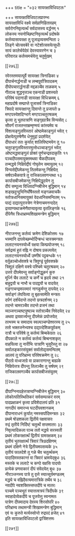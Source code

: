 +++
title = "०३२ सायरक्षाविधिपटलः"

+++
सायरक्षाविधिपटलप्रारम्भः  
सायरक्षाविधिं वक्ष्ये सर्वप्राणिहितावहम्  
सर्वरोगनिवृत्यर्त्थं सर्वदासस्य वर्द्धनम् १  
लोकस्य नयनोच्छिष्टनिवृत्यर्त्थं प्रदोषके  
कर्तव्यासायरक्षा तु पूजाद्रव्यसमन्विता २  
लिङ्गे चोत्सवबेरे वा नटेशोत्सवयेत्सुधीः  
सायं कालेर्चयेदेवं देवस्यावरणेन च ३  
परिवारन्न कर्तव्यमर्चयेत्तु चतुर्मुखम्  

[[२७६]]  

रवेरस्तमयात्पूर्वे सायरक्षा त्रिनाडिका ४  
दीपार्चनार्द्धनाडी च लम्बपूर्वात्रिपादकम्  
दीपोपचारार्द्धनाडी मद्दळञ्चैव ताळकम् ५  
गीतञ्च शुद्धनृत्तञ्च एकनाडी प्रशस्यते  
परिवेषं पदानाडी सायरक्षा विधिक्रमम् ६  
महाप्रदोषे सम्प्राप्ते पूजासर्वं त्रिनाडिका  
त्रिपादे सायरक्षान्तु दिवान्ते तु प्रजापते ७  
मण्टपस्येशदिग्भागे मण्टपञ्चतुरश्रकम्  
कृत्वा तु भूतपात्राणि सङ्गृह्यात्रैव विन्यसेत् ८  
सौवर्णं राजतन्ताम्रम्मृण्मयं कांस्यमेव च  
विंशत्यङ्गुलविस्तारं ओष्ठमेकाङ्गुलं भवेत् ९  
प्रोक्षयेत्पुरुषेणैव धेनुमुद्रां प्रदर्शयेत्  
दीपाधारं ततः कुर्यात् शालिपिष्टमयेन तु १०  
चतुरङ्गुलविस्तारमुत्सेधञ्चाङ्गुलं भवेत्  
ओष्टमद्ध्याङ्गुलं प्रोक्तं पूर्णचन्द्रवदाकृतिः ११  
पञ्चदीपसमायुक्तमथवा चैकदीपकम्  
तन्मद्ध्ये निक्षिपेद्दीपं गोघृतेन समायुतम् १२  
विन्यसेद्दीपमेकन्तु तिलमेकन्तु निक्षिपेत्  
सर्षपञ्चैकपात्रे तु राजिकालवणन्तथा १३  
कार्पासबीजमेकन्तु निक्षिपेद्धृदयेन तु  
दीपं सम्पूज्य विधिवदग्निबीजेन बुद्धिमान् १४  
शङ्खदुन्दुभिनिर्घोषैस्ततो मङ्गळवाचकैः  
स्तोत्रध्वनिसमायुक्तं वेदध्वनिसमन्वितम् १५  
पाद्यं दद्यात्पुरास्त्रेण नेत्रेणाचमनन्ददेत्  
द्रव्याण्यथाक्रमेणैवाप्यावृत्या वृतलिङ्गके १६  
दीपेनैव त्रिधाभ्राम्यशिखामन्त्रेण बुद्धिमान्  

[[२७७]]  

नीराजनन्तु कर्तव्यं क्रमेण देशिकोत्तमः १७  
भस्मानि दापयेच्छम्भोर्दिग्बन्धं चास्त्रमन्त्रतः  
ललाटनयनस्योर्ध्वे रक्षया किम्प्रयोजनम् १८  
सर्वद्रव्यं हुतं वह्नि न दोषाय प्रकल्पयेत्  
ललाटनयनस्योर्ध्वे उष्णीषं पट्टबन्धके १९  
वर्तुळञ्चोर्ध्ववक्त्रे च त्रिपुण्ड्रं पूर्ववक्त्रके  
त्रिशूलं दक्षिणे वक्त्रे पश्चिमे चतुरश्रकम् २०  
उत्तरे दीपमेवन्तु सर्वाङ्गोद्धूळनं कुरु  
मूर्ध्नि चैव ललाटे च कर्णे च हृदये तथा २१  
बाहुद्वयौ च नाभौ च पादद्वयौ च वादयेत्  
गङ्गाचन्द्रमपस्मारं नागकूर्मन्तु दापयेत् २२  
सर्वाङ्गं लेपयित्वा तु बृहत्सामेति मन्त्रतः  
दर्पणं दर्शयेदन्ते तदन्ते छत्रदर्शनम् २३  
तदन्ते चामरञ्चैव तदन्ते व्रजनं तथा  
व्यञ्जनञ्चाष्टपुष्पञ्च स्तोत्रञ्चैव निवेदयेत् २४  
अथवा द्रव्यवर्ज्यन्तु दीपमेकं प्रयोजयेत्  
तत्भस्म च समादाय स्वल्पञ्चण्डेश्वरस्य तु २५  
ततो भक्तजनेभ्यश्च दद्यात्देशिकपूर्वकम्  
रात्रौ च परिवेषे तु कर्तव्यं बिम्बकेग्रतः २६  
दीपकाले न कर्तव्यं कर्तव्यं बिम्बनाशकृत्  
वाहयित्वा तु नारीभिः पात्राणि भूसुरैस्तु वा २७  
सर्वालङ्कारसंयुक्तं सर्वातोद्यसमन्वितम्  
आलयं तु परिभ्राम्य परिवेषक्रमेण तु २८  
पीठाग्रे वाध्वजाग्रे वा प्राकाराणान्तु बाह्यके  
निक्षिपेत्तत्र दीपन्तु तिलञ्चैव तु सर्षपम् २९  
राजिकालवणञ्चैव कार्पासबीजसंयुतम्  

[[२७८]]  

दीपाग्निनादहेत्तत्राप्यग्निबीजेन बुद्धिमान् ३०  
लोकोत्पतिस्थितिकरं सर्वसम्पत्करं वरम्  
पादप्रक्षाळनं कृत्वा प्रविशेदालयं प्रति ३१  
नागदीपं समारभ्य घटदीपवशानकम्  
दीपानाराधनं कुर्यात् नमस्सर्पादिमन्त्रतः ३२  
प्रथमे षोडशकला द्वितीये पक्षवासरः  
रुद्रं तृतीये निर्दिष्टं चतुर्त्थे सप्तमातरः ३३  
निवृत्यादिकला पञ्च ततो मद्ध्ये सरस्वती  
प्रथमं लोकरक्षार्त्थं द्वितीयं ग्रामरक्षकम् ३४  
तृतीयं भूतरक्षार्त्थं त्रिवारं त्रिःप्रदक्षिणम्  
प्रथमं दक्षिणे नेत्रे द्वितीयमपसव्यके ३५  
तृतीयं फालदेशे तु गळे चैव चतुर्त्थकम्  
पादादिमस्तकान्तं वा त्रिवारं भ्रामयेद्बुधः ३६  
मस्तके च ललाटे च कण्ठे वक्षसि पादयोः  
प्रत्येकं प्रणवाकारं दीपं संवेदयेत् बुधः ३७  
नीराञ्जनस्य पात्रे तु वृत्ते स्यात्सूर्यमण्डलम्  
मद्ध्ये च वह्निदैवत्यमारात्रिके तथैव च ३८  
नवदीपे नवशक्तिस्सप्तदीपे च मातरः  
पञ्चमे पञ्चभूतं स्यात्तत्वत्रयं त्रिदीपके ३९  
स्वाहादेव्येकदीपे च पूजयेत्तु स्वनामतः  
पात्रेण दीपमादाय देवस्य शिरसोपरि ४०  
परिभ्राम्य तथामन्त्री शिखामन्त्रेण बुद्धिमान्  
एवं यः कुरुते मर्त्यस्सोन्ते रुद्रपदं व्रजेत् ४१  
इति सायरक्षाविधिपटलो द्वात्रिंशत्तमः  

[[२७९]]  
